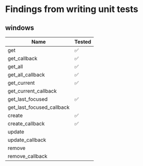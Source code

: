 # Findings from writing unit tests

## windows

| Name                      | Tested |
| ------------------------- | ------ |
| get                       | ✅     |
| get_callback              | ✅     |
| get_all                   | ✅     |
| get_all_callback          | ✅     |
| get_current               | ✅     |
| get_current_callback      |        |
| get_last_focused          | ✅     |
| get_last_focused_callback |        |
| create                    | ✅     |
| create_callback           | ✅     |
| update                    |        |
| update_callback           |        |
| remove                    |        |
| remove_callback           |        |
